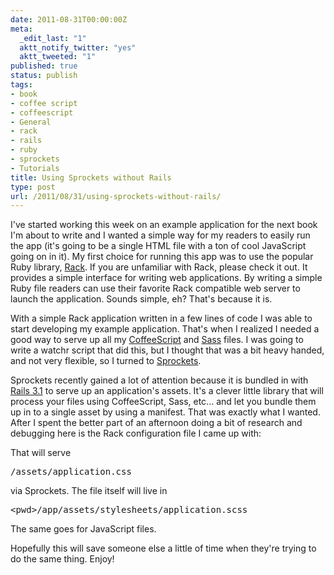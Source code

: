 ```yaml
---
date: 2011-08-31T00:00:00Z
meta:
  _edit_last: "1"
  aktt_notify_twitter: "yes"
  aktt_tweeted: "1"
published: true
status: publish
tags:
- book
- coffee script
- coffeescript
- General
- rack
- rails
- ruby
- sprockets
- Tutorials
title: Using Sprockets without Rails
type: post
url: /2011/08/31/using-sprockets-without-rails/
---
```


I've started working this week on an example application for the next book I'm about to write and I wanted a simple way for my readers to easily run the app (it's going to be a single HTML file with a ton of cool JavaScript going on in it). My first choice for running this app was to use the popular Ruby library, [Rack](http://rack.rubyforge.org/). If you are unfamiliar with Rack, please check it out. It provides a simple interface for writing web applications. By writing a simple Ruby file readers can use their favorite Rack compatible web server to launch the application. Sounds simple, eh? That's because it is.

With a simple Rack application written in a few lines of code I was able to start developing my example application. That's when I realized I needed a good way to serve up all my [CoffeeScript](http://jashkenas.github.com/coffee-script/) and [Sass](http://sass-lang.com/) files. I was going to write a watchr script that did this, but I thought that was a bit heavy handed, and not very flexible, so I turned to [Sprockets](https://github.com/sstephenson/sprockets).

Sprockets recently gained a lot of attention because it is bundled in with [Rails 3.1](http://guides.rubyonrails.org/3_1_release_notes.html) to serve up an application's assets. It's a clever little library that will process your files using CoffeeScript, Sass, etc... and let you bundle them up in to a single asset by using a manifest. That was exactly what I wanted. After I spent the better part of an afternoon doing a bit of research and debugging here is the Rack configuration file I came up with:

<script src="https://gist.github.com/1184400.js"> </script>

That will serve
<pre>/assets/application.css</pre>
via Sprockets. The file itself will live in
<pre>&lt;pwd&gt;/app/assets/stylesheets/application.scss</pre>
The same goes for JavaScript files.

Hopefully this will save someone else a little of time when they're trying to do the same thing. Enjoy!
